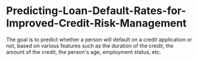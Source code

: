 # Predicting-Loan-Default-Rates-for-Improved-Credit-Risk-Management
The goal is to predict whether a person will default on a credit application or not, based on various features such as the duration of the credit, the amount of the credit, the person's age, employment status, etc.
